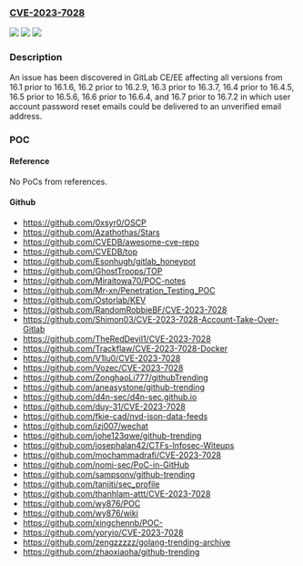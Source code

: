 ### [CVE-2023-7028](https://cve.mitre.org/cgi-bin/cvename.cgi?name=CVE-2023-7028)
![](https://img.shields.io/static/v1?label=Product&message=GitLab&color=blue)
![](https://img.shields.io/static/v1?label=Version&message=16.1%3C%2016.1.6%20&color=brighgreen)
![](https://img.shields.io/static/v1?label=Vulnerability&message=CWE-284%3A%20Improper%20Access%20Control&color=brighgreen)

### Description

An issue has been discovered in GitLab CE/EE affecting all versions from 16.1 prior to 16.1.6, 16.2 prior to 16.2.9, 16.3 prior to 16.3.7, 16.4 prior to 16.4.5, 16.5 prior to 16.5.6, 16.6 prior to 16.6.4, and 16.7 prior to 16.7.2 in which user account password reset emails could be delivered to an unverified email address.

### POC

#### Reference
No PoCs from references.

#### Github
- https://github.com/0xsyr0/OSCP
- https://github.com/Azathothas/Stars
- https://github.com/CVEDB/awesome-cve-repo
- https://github.com/CVEDB/top
- https://github.com/Esonhugh/gitlab_honeypot
- https://github.com/GhostTroops/TOP
- https://github.com/Miraitowa70/POC-notes
- https://github.com/Mr-xn/Penetration_Testing_POC
- https://github.com/Ostorlab/KEV
- https://github.com/RandomRobbieBF/CVE-2023-7028
- https://github.com/Shimon03/CVE-2023-7028-Account-Take-Over-Gitlab
- https://github.com/TheRedDevil1/CVE-2023-7028
- https://github.com/Trackflaw/CVE-2023-7028-Docker
- https://github.com/V1lu0/CVE-2023-7028
- https://github.com/Vozec/CVE-2023-7028
- https://github.com/ZonghaoLi777/githubTrending
- https://github.com/aneasystone/github-trending
- https://github.com/d4n-sec/d4n-sec.github.io
- https://github.com/duy-31/CVE-2023-7028
- https://github.com/fkie-cad/nvd-json-data-feeds
- https://github.com/izj007/wechat
- https://github.com/johe123qwe/github-trending
- https://github.com/josephalan42/CTFs-Infosec-Witeups
- https://github.com/mochammadrafi/CVE-2023-7028
- https://github.com/nomi-sec/PoC-in-GitHub
- https://github.com/sampsonv/github-trending
- https://github.com/tanjiti/sec_profile
- https://github.com/thanhlam-attt/CVE-2023-7028
- https://github.com/wy876/POC
- https://github.com/wy876/wiki
- https://github.com/xingchennb/POC-
- https://github.com/yoryio/CVE-2023-7028
- https://github.com/zengzzzzz/golang-trending-archive
- https://github.com/zhaoxiaoha/github-trending

